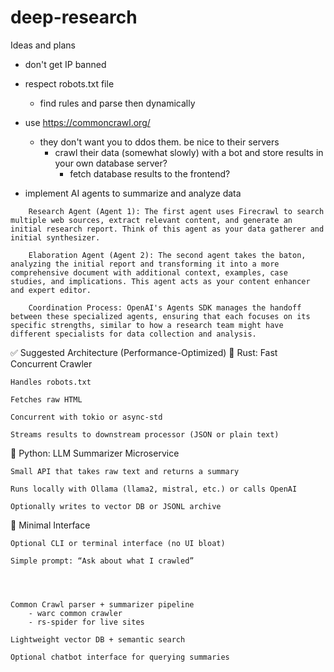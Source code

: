 # deep-research

Ideas and plans

- don't get IP banned
- respect robots.txt file
    - find rules and parse then dynamically
- use https://commoncrawl.org/
    - they don't want you to ddos them. be nice to their servers
        - crawl their data (somewhat slowly) with a bot and store results in your own database server?
            - fetch database results to the frontend?

- implement AI agents to summarize and analyze data

```
    Research Agent (Agent 1): The first agent uses Firecrawl to search multiple web sources, extract relevant content, and generate an initial research report. Think of this agent as your data gatherer and initial synthesizer.

    Elaboration Agent (Agent 2): The second agent takes the baton, analyzing the initial report and transforming it into a more comprehensive document with additional context, examples, case studies, and implications. This agent acts as your content enhancer and expert editor.

    Coordination Process: OpenAI's Agents SDK manages the handoff between these specialized agents, ensuring that each focuses on its specific strengths, similar to how a research team might have different specialists for data collection and analysis.
```

✅ Suggested Architecture (Performance-Optimized)
🦀 Rust: Fast Concurrent Crawler

    Handles robots.txt

    Fetches raw HTML

    Concurrent with tokio or async-std

    Streams results to downstream processor (JSON or plain text)

🐍 Python: LLM Summarizer Microservice

    Small API that takes raw text and returns a summary

    Runs locally with Ollama (llama2, mistral, etc.) or calls OpenAI

    Optionally writes to vector DB or JSONL archive

💬 Minimal Interface

    Optional CLI or terminal interface (no UI bloat)

    Simple prompt: “Ask about what I crawled”




    Common Crawl parser + summarizer pipeline
        - warc common crawler
        - rs-spider for live sites

    Lightweight vector DB + semantic search

    Optional chatbot interface for querying summaries

